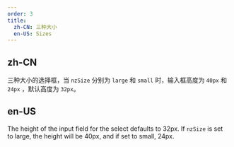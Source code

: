 ```yaml
---
order: 3
title:
  zh-CN: 三种大小
  en-US: Sizes
---
```


## zh-CN

三种大小的选择框，当 `nzSize` 分别为 `large` 和 `small` 时，输入框高度为 `40px` 和 `24px` ，默认高度为 `32px`。

## en-US

The height of the input field for the select defaults to 32px. If `nzSize` is set to large, the height will be 40px, and if set to small, 24px.

